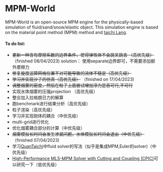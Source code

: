# MPM-World
MPM-World is an open-source MPM engine for the physically-based simulation of fluid/sand/snow/elastic object. This simulation engine is based on the material point method (MPM) method and [taichi Lang](https://github.com/taichi-dev/taichi).



#### To do list:

* ~~更新一种含有摩擦系数的边界条件，使得弹性体不会跳来跳去 （高优先级）~~（finished 08/04/2023) solution： 使用separate边界即可，不需要添加额外摩擦力
* ~~修复旋度运算网格位置不对可能导致的流体不稳定（高优先级）~~
* ~~学习并实现沙子的仿真（高优先级）~~  （finished on 17/04/2023)
* ~~调整烟雾的密度，然后在粒子上面尝试增加浮力是否可行,不可行~~
* 实现水体烟雾的压强projection （高优先级）
* 整合加入拉格朗日力的解算
* 跑benchmark进行结果分析（高优先级）
* 粒子渲染（高优先级）
* 学习并实现刚体的耦合（中优先级）
* multi-grid进行优化
* 优化烟雾耦合部分的计算（中优先级）
* ~~烟雾模拟长时间会发生渗漏问题，水体模拟长时间会退出（中优先级）~~ （finished 07/04/2023)
* 学习[QuanTaichi](https://github.com/taichi-dev/quantaichi)中fluid solver的写法（似乎是集成MPM,Euler的solver)（中优先级）
* [High-Performance MLS-MPM Solver with Cutting and Coupling (CPIC)](https://github.com/yuanming-hu/taichi_mpm)可以研究一下（低优先级）